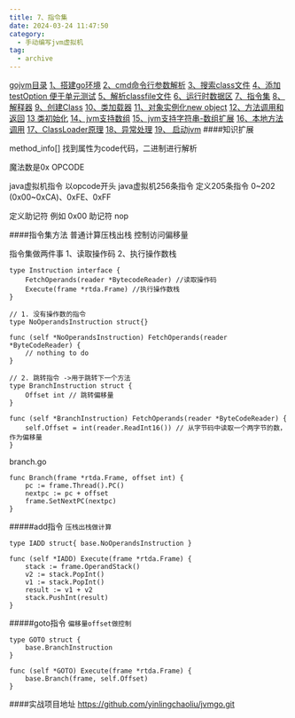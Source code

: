 ```yaml
---
title: 7、指令集
date: 2024-03-24 11:47:50
category:
  - 手动编写jvm虚拟机
tag:
  - archive
---
```

[gojvm目录](https://www.jianshu.com/p/cb8fe1f365be)
[1、搭建go环境](https://www.jianshu.com/p/9156bc2bbeba)
[2、cmd命令行参数解析](https://www.jianshu.com/p/bea27c053053)
[3、搜索class文件](https://www.jianshu.com/p/e76c793b5981)
[4、添加testOption 便于单元测试](https://www.jianshu.com/p/aec9576f08f8)
[5、解析classfile文件](https://www.jianshu.com/p/97756f2820a8)
[6、运行时数据区](https://www.jianshu.com/p/682b548e24a3)
[7、指令集](https://www.jianshu.com/p/9775be0d790e)
[8、解释器](https://www.jianshu.com/p/e924ac1da848)
[9、创建Class](https://www.jianshu.com/p/072fd852418c)
[10、类加载器](https://www.jianshu.com/p/ba231854662d)
[11、对象实例化new object](https://www.jianshu.com/p/f870bb0959c8)
[12、方法调用和返回](https://www.jianshu.com/p/614cdc94ecd0)
[13 类初始化](https://www.jianshu.com/p/f200ba4aa420)
[14、jvm支持数组](https://www.jianshu.com/p/11ac0e3a92b3)
[15、jvm支持字符串-数组扩展](https://www.jianshu.com/p/d27ab1534f52)
[16、本地方法调用](https://www.jianshu.com/p/8dd487605bf4)
[17、ClassLoader原理](https://www.jianshu.com/p/defba0b8941d)
[18、异常处理](https://www.jianshu.com/p/4b915f356a61)
[19、 启动jvm](https://www.jianshu.com/p/21a65fbba2e7)
####知识扩展

method_info[] 
找到属性为code代码，二进制进行解析

魔法数是0x OPCODE

java虚拟机指令 以opcode开头
java虚拟机256条指令
定义205条指令 0~202 (0x00~0xCA)、0xFE、0xFF

定义助记符
例如 0x00    助记符 nop

####指令集方法
普通计算压栈出栈
控制访问偏移量

指令集做两件事
1、读取操作码
2、执行操作数栈

```
type Instruction interface {
	FetchOperands(reader *BytecodeReader) //读取操作码
	Execute(frame *rtda.Frame) //执行操作数栈
}

// 1. 没有操作数的指令
type NoOperandsInstruction struct{}

func (self *NoOperandsInstruction) FetchOperands(reader *ByteCodeReader) {
	// nothing to do
}

// 2. 跳转指令 ->用于跳转下一个方法
type BranchInstruction struct {
	Offset int // 跳转偏移量
}

func (self *BranchInstruction) FetchOperands(reader *ByteCodeReader) {
	self.Offset = int(reader.ReadInt16()) // 从字节码中读取一个两字节的数，作为偏移量
}

```

branch.go
```
func Branch(frame *rtda.Frame, offset int) {
	pc := frame.Thread().PC()
	nextpc := pc + offset
	frame.SetNextPC(nextpc)
}
```

#####add指令
`压栈出栈做计算 ` 
```
type IADD struct{ base.NoOperandsInstruction }

func (self *IADD) Execute(frame *rtda.Frame) {
	stack := frame.OperandStack()
	v2 := stack.PopInt()
	v1 := stack.PopInt()
	result := v1 + v2
	stack.PushInt(result)
}
```

#####goto指令
`偏移量offset做控制`
```
type GOTO struct {
	base.BranchInstruction
}

func (self *GOTO) Execute(frame *rtda.Frame) {
	base.Branch(frame, self.Offset)
}
```

####实战项目地址
https://github.com/yinlingchaoliu/jvmgo.git
